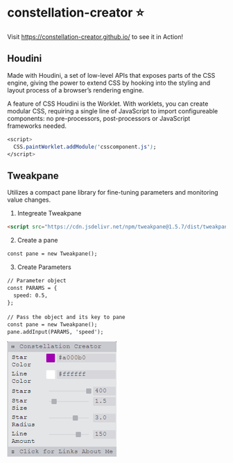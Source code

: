 # constellation-creator :star:
Visit https://constellation-creator.github.io/ to see it in Action!

## Houdini
Made with Houdini, a set of low-level APIs that exposes parts of the CSS engine, giving the power to extend CSS by hooking into the styling and layout process of a browser’s rendering engine. 

A feature of CSS Houdini is the Worklet. With worklets, you can create modular CSS, requiring a single line of JavaScript to import configureable components: no pre-processors, post-processors or JavaScript frameworks needed.
```CSS
<script>
  CSS.paintWorklet.addModule('csscomponent.js');
</script>
```

## Tweakpane
Utilizes a compact pane library for fine-tuning parameters and monitoring value changes.

1. Integreate Tweakpane
```HTML
<script src="https://cdn.jsdelivr.net/npm/tweakpane@1.5.7/dist/tweakpane.min.js"></script>
```

2. Create a pane
```HTML
const pane = new Tweakpane();
```
3. Create Parameters 
```HTML
// Parameter object
const PARAMS = {
  speed: 0.5,
};

// Pass the object and its key to pane
const pane = new Tweakpane();
pane.addInput(PARAMS, 'speed');
```
![Screenshot](tweakpane.png)


